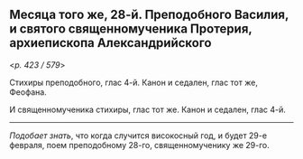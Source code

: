 
## Месяца того же, 28-й. Преподобного Василия, и святого священномученика Протерия, архиепископа Александрийского  

<*p. 423 / 579*>

Стихиры преподобного, глас 4-й. Канон и седален, глас тот же, Феофана. 

И священномученика стихиры, глас тот же. Канон и седален, глас 4-й. 

---

*Подобает знать*, что когда случится високосный год, и будет 29-е февраля, поем преподобному 28-го, 
священномученику же 29-го. 
